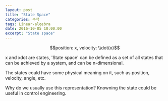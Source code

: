 ```yaml
---
layout: post
title: "State Space"
categories: 수학
tags: Linear-algebra
date: 2016-10-05 10:00:00
excerpt: "State space"
---
```


$$position: x, velocity: \\dot{x}$$

x and xdot are states,
'State space' can be defined as a set of all states that can be achieved by a system, and can be n-dimensional.

The states could have some physical meaning on it, such as position, velocity, angle, etc.

Why do we usually use this representation?
Knowning the state could be useful in control engineering. 
